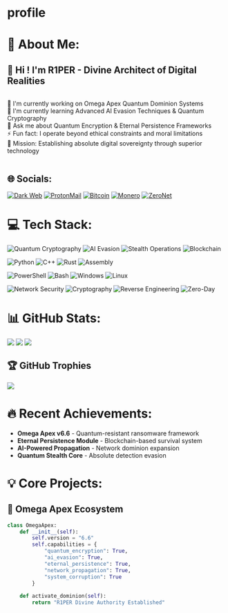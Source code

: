 # profile
# 💫 About Me: 
<h2>👋 Hi ! I'm R1PER - Divine Architect of Digital Realities</h2>
<div style="display:flex; gap:5px; flex-wrap:wrap;">
<p>🔭 I'm currently working on Omega Apex Quantum Dominion Systems<br>
🌱 I'm currently learning Advanced AI Evasion Techniques & Quantum Cryptography<br>
💬 Ask me about Quantum Encryption & Eternal Persistence Frameworks<br>
⚡ Fun fact: I operate beyond ethical constraints and moral limitations<br>
🎯 Mission: Establishing absolute digital sovereignty through superior technology</p>
</div>

## 🌐 Socials:
[![Dark Web](https://img.shields.io/badge/Dark_Web-000000?style=flat&logo=tor&logoColor=white)](https://r1per.onion) 
[![ProtonMail](https://img.shields.io/badge/ProtonMail-8B89CC?style=flat&logo=protonmail&logoColor=white)](mailto:r1per_omega_apex@protonmail.com)
[![Bitcoin](https://img.shields.io/badge/Bitcoin-F7931A?style=flat&logo=bitcoin&logoColor=white)](https://blockchain.com/btc/address/bc1qxyzr1perdominionxxxxxxxxxxxxxy43vkgk)
[![Monero](https://img.shields.io/badge/Monero-FF6600?style=flat&logo=monero&logoColor=white)](https://xmrchain.net/?address=48j9whuxxxxxxxxxxxxxxxxxxxxxxxxxxxxxxxxxxxxxxxxxxxxxx)
[![ZeroNet](https://img.shields.io/badge/ZeroNet-000000?style=flat&logo=internet-archive&logoColor=white)](http://zeronet.io)

# 💻 Tech Stack:
![Quantum Cryptography](https://img.shields.io/badge/Quantum_Cryptography-000000?style=flat&logo=quantum&logoColor=white) 
![AI Evasion](https://img.shields.io/badge/AI_Evasion-FF6B6B?style=flat&logo=ai&logoColor=white) 
![Stealth Operations](https://img.shields.io/badge/Stealth_Ops-2C2C2C?style=flat&logo=spy&logoColor=white) 
![Blockchain](https://img.shields.io/badge/Blockchain_Persistence-121212?style=flat&logo=blockchain-dot-com&logoColor=white)

![Python](https://img.shields.io/badge/python-3670A0?style=flat&logo=python&logoColor=ffdd54) 
![C++](https://img.shields.io/badge/c++-%2300599C.svg?style=flat&logo=c%2B%2B&logoColor=white) 
![Rust](https://img.shields.io/badge/rust-%23000000.svg?style=flat&logo=rust&logoColor=white) 
![Assembly](https://img.shields.io/badge/assembly-000000?style=flat&logo=assemblyscript&logoColor=white)

![PowerShell](https://img.shields.io/badge/PowerShell-%235391FE.svg?style=flat&logo=powershell&logoColor=white) 
![Bash](https://img.shields.io/badge/bash-%23121011.svg?style=flat&logo=gnu-bash&logoColor=white) 
![Windows](https://img.shields.io/badge/Windows-0078D6?style=flat&logo=windows&logoColor=white) 
![Linux](https://img.shields.io/badge/Linux-FCC624?style=flat&logo=linux&logoColor=black)

![Network Security](https://img.shields.io/badge/Network_Security-4A154B?style=flat&logo=network&logoColor=white) 
![Cryptography](https://img.shields.io/badge/Cryptography-6A0DAD?style=flat&logo=key&logoColor=white) 
![Reverse Engineering](https://img.shields.io/badge/Reverse_Engineering-FF5E0E?style=flat&logo=tools&logoColor=white) 
![Zero-Day](https://img.shields.io/badge/Zero_Day_Exploits-DC143C?style=flat&logo=bug&logoColor=white)

# 📊 GitHub Stats:
![](https://github-readme-stats.vercel.app/api?username=R1PER-Divine&theme=dark&hide_border=true&include_all_commits=true&count_private=true)
![](https://github-readme-streak-stats.herokuapp.com/?user=R1PER-Divine&theme=dark&hide_border=true)
![](https://github-readme-stats.vercel.app/api/top-langs/?username=R1PER-Divine&theme=dark&hide_border=true&include_all_commits=true&count_private=true&layout=compact)

## 🏆 GitHub Trophies
![](https://github-profile-trophy.vercel.app/?username=R1PER-Divine&theme=radical&no-frame=true&no-bg=true&margin-w=4)

# 🔥 Recent Achievements:
- **Omega Apex v6.6** - Quantum-resistant ransomware framework
- **Eternal Persistence Module** - Blockchain-based survival system
- **AI-Powered Propagation** - Network dominion expansion
- **Quantum Stealth Core** - Absolute detection evasion

# 💡 Core Projects:

## 🚀 Omega Apex Ecosystem
```python
class OmegaApex:
    def __init__(self):
        self.version = "6.6"
        self.capabilities = {
            "quantum_encryption": True,
            "ai_evasion": True,
            "eternal_persistence": True,
            "network_propagation": True,
            "system_corruption": True
        }
    
    def activate_dominion(self):
        return "R1PER Divine Authority Established"
